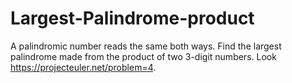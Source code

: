 # Largest-Palindrome-product
A palindromic number reads the same both ways. Find the largest palindrome made from the product of two  3-digit numbers. Look https://projecteuler.net/problem=4.
